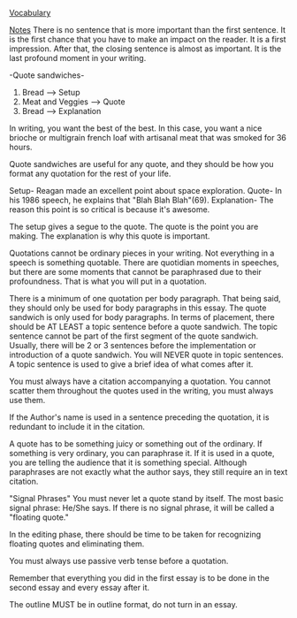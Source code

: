 <u>Vocabulary</u>


<u>Notes</u>
There is no sentence that is more important than the first sentence. It is the first chance that you have to make an impact on the reader. It is a first impression. After that, the closing sentence is almost as important. It is the last profound moment in your writing. 

-Quote sandwiches-
1. Bread --> Setup
2. Meat and Veggies --> Quote
3. Bread --> Explanation

In writing, you want the best of the best. In this case, you want a nice brioche or multigrain french loaf with artisanal meat that was smoked for 36 hours.

Quote sandwiches are useful for any quote, and they should be how you format any quotation for the rest of your life. 

Setup- Reagan made an excellent point about space exploration. 
Quote- In his 1986 speech, he explains that "Blah Blah Blah"(69).
Explanation- The reason this point is so critical is because it's awesome. 

The setup gives a segue to the quote. The quote is the point you are making. The explanation is why this quote is important. 

Quotations cannot be ordinary pieces in your writing. Not everything in a speech is something quotable. There are quotidian moments in speeches, but there are some moments that cannot be paraphrased due to their profoundness. That is what you will put in a quotation.

There is a minimum of one quotation per body paragraph. That being said, they should only be used for body paragraphs in this essay. The quote sandwich is only used for body paragraphs. In terms of placement, there should be AT LEAST a topic sentence before a quote sandwich. The topic sentence cannot be part of the first segment of the quote sandwich. Usually, there will be 2 or 3 sentences before the implementation or introduction of a quote sandwich. You will NEVER quote in topic sentences. A topic sentence is used to give a brief idea of what comes after it. 

You must always have a citation accompanying a quotation. You cannot scatter them throughout the quotes used in the writing, you must always use them.

If the Author's name is used in a sentence preceding the quotation, it is redundant to include it in the citation. 

A quote has to be something juicy or something out of the ordinary. If something is very ordinary, you can paraphrase it. If it is used in a quote, you are telling the audience that it is something special. Although paraphrases are not exactly what the author says, they still require an in text citation.

"Signal Phrases" You must never let a quote stand by itself. The most basic signal phrase: He/She says. If there is no signal phrase, it will be called a "floating quote."

In the editing phase, there should be time to be taken for recognizing floating quotes and eliminating them.

You must always use passive verb tense before a quotation. 

Remember that everything you did in the first essay is to be done in the second essay and every essay after it. 

The outline MUST be in outline format, do not turn in an essay. 